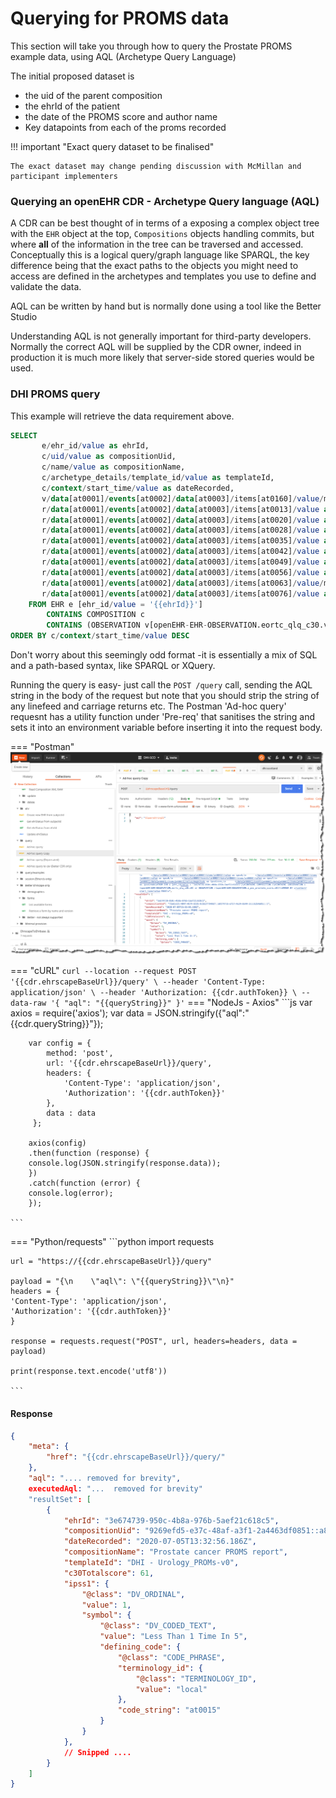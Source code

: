 # Querying for PROMS data

This section will take you through how to query the Prostate PROMS example data, using AQL (Archetype Query Language)

The initial proposed dataset is
- the uid of the parent composition
- the ehrId of the patient
- the date of the PROMS score and author name
- Key datapoints from each of the proms recorded

!!! important "Exact query dataset to be finalised"

    The exact dataset may change pending discussion with McMillan and participant implementers


### Querying an openEHR CDR - Archetype Query language (AQL)

A CDR can be best thought of in terms of a exposing a complex object tree with the `EHR` object at the top, `Compositions` objects handling commits, but where **all** of the information in the tree can be traversed and accessed. Conceptually this is a logical query/graph language like SPARQL, the key difference being that the exact paths to the objects you might need to access are defined in the archetypes and templates you use to define and validate the data.

AQL can be written by hand but is normally done using a tool like the Better Studio 

Understanding AQL is not generally important for third-party developers. Normally the correct AQL will be supplied by the CDR owner, indeed in production it is much more likely that server-side stored queries would be used.

### DHI PROMS query

This example will retrieve the data requirement above. 

```sql
SELECT 
       e/ehr_id/value as ehrId,
       c/uid/value as compositionUid,
       c/name/value as compositionName,
       c/archetype_details/template_id/value as templateId,
       c/context/start_time/value as dateRecorded,
       v/data[at0001]/events[at0002]/data[at0003]/items[at0160]/value/magnitude as c30Totalscore,
       r/data[at0001]/events[at0002]/data[at0003]/items[at0013]/value as ipss1,
       r/data[at0001]/events[at0002]/data[at0003]/items[at0020]/value as ipss2,
       r/data[at0001]/events[at0002]/data[at0003]/items[at0028]/value as ipss3,
       r/data[at0001]/events[at0002]/data[at0003]/items[at0035]/value as ipss4,
       r/data[at0001]/events[at0002]/data[at0003]/items[at0042]/value as ipss5,
       r/data[at0001]/events[at0002]/data[at0003]/items[at0049]/value as ipss6,
       r/data[at0001]/events[at0002]/data[at0003]/items[at0056]/value as ipss7,
       r/data[at0001]/events[at0002]/data[at0003]/items[at0063]/value/magnitude as ipssScore,
       r/data[at0001]/events[at0002]/data[at0003]/items[at0076]/value as ipssGrade
    FROM EHR e [ehr_id/value = '{{ehrId}}']
        CONTAINS COMPOSITION c
        CONTAINS (OBSERVATION v[openEHR-EHR-OBSERVATION.eortc_qlq_c30.v0] or OBSERVATION r[openEHR-EHR-OBSERVATION.i_pss_prostate_score.v0])
ORDER BY c/context/start_time/value DESC
```

Don't worry about this seemingly odd format -it is essentially a mix of SQL and a path-based syntax, like SPARQL or XQuery.

Running the query is easy- just call the `POST /query` call, sending the AQL string in the body of the request but note that you should strip the string of any linefeed and carriage returns etc. The Postman 'Ad-hoc query' requesnt has a utility function under 'Pre-req' that sanitises the string and sets it into an environment variable before inserting it into the request body.


=== "Postman"
    ![](../images/dhi-proms-query-postman.png)

=== "cURL"
    ```
    curl --location --request POST '{{cdr.ehrscapeBaseUrl}}/query' \
        --header 'Content-Type: application/json' \
        --header 'Authorization: {{cdr.authToken}} \
        --data-raw '{
            "aql": "{{queryString}}"
        }'
    ```
=== "NodeJs - Axios"
    ```js
      var axios = require('axios');
        var data = JSON.stringify({"aql":"{{cdr.queryString}}"});

        var config = {
            method: 'post',
            url: '{{cdr.ehrscapeBaseUrl}}/query',
            headers: { 
                'Content-Type': 'application/json', 
                'Authorization': '{{cdr.authToken}}'
            },
            data : data
         };

        axios(config)
        .then(function (response) {
        console.log(JSON.stringify(response.data));
        })
        .catch(function (error) {
        console.log(error);
        });

    ```
=== "Python/requests"
    ```python
    import requests

    url = "https://{{cdr.ehrscapeBaseUrl}}/query"

    payload = "{\n    \"aql\": \"{{queryString}}\"\n}"
    headers = {
    'Content-Type': 'application/json',
    'Authorization': '{{cdr.authToken}}'
    }

    response = requests.request("POST", url, headers=headers, data = payload)

    print(response.text.encode('utf8'))

    ```

#### Response

```json
{
    "meta": {
        "href": "{{cdr.ehrscapeBaseUrl}}/query/"
    },
    "aql": ".... removed for brevity",
    executedAql: "...  removed for brevity"
    "resultSet": [
        {
            "ehrId": "3e674739-950c-4b8a-976b-5aef21c618c5",
            "compositionUid": "9269efd5-e37c-48af-a3f1-2a4463df0851::a81f47c6-a757-4e34-b644-3ccc62b4a01c::1",
            "dateRecorded": "2020-07-05T13:32:56.186Z",
            "compositionName": "Prostate cancer PROMS report",
            "templateId": "DHI - Urology_PROMs-v0",
            "c30Totalscore": 61,
            "ipss1": {
                "@class": "DV_ORDINAL",
                "value": 1,
                "symbol": {
                    "@class": "DV_CODED_TEXT",
                    "value": "Less Than 1 Time In 5",
                    "defining_code": {
                        "@class": "CODE_PHRASE",
                        "terminology_id": {
                            "@class": "TERMINOLOGY_ID",
                            "value": "local"
                        },
                        "code_string": "at0015"
                    }
                }
            },
            // Snipped ....
        }
    ]
}
```

